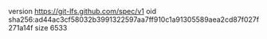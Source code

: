 version https://git-lfs.github.com/spec/v1
oid sha256:ad44ac3cf58032b3991322597aa7ff910c1a91305589aea2cd87f027f271a14f
size 6533
